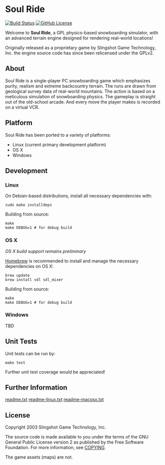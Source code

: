 # Soul Ride #

[![Build Status](https://travis-ci.org/Echelon9/soulride.svg?branch=master)](https://travis-ci.org/Echelon9/soulride)
[![GitHub License](https://img.shields.io/badge/license-GPLv2-blue.svg)](https://raw.githubusercontent.com/Echelon9/soulride/master/COPYING)

Welcome to **Soul Ride**, a GPL physics-based snowboarding simulator, with an
advanced terrain engine designed for rendering real-world locations!

Originally released as a proprietary game by Slingshot Game Technology, Inc.
the engine source code has since been relicensed under the GPLv2.

## About ##

Soul Ride is a single-player PC snowboarding game which emphasizes
purity, realism and extreme backcountry terrain.  The runs are drawn
from geological survey data of real-world mountains.  The action is
based on a meticulous simulation of snowboarding physics.  The
gameplay is straight out of the old-school arcade.  And every move
the player makes is recorded on a virtual VCR.

## Platform ##

Soul Ride has been ported to a variety of platforms:

  * Linux (current primary development platform)
  * OS X
  * Windows

## Development ##

### Linux ###

On Debian-based distributions, install all necessary dependencies with:
```
sudo make installdeps
```
Building from source:
```
make
make DEBUG=1 # for debug build
```

### OS X ###

*OS X build support remains preliminary*

[Homebrew](http://brew.sh/) is recommended to install and manage the necessary
dependencies on OS X:
```
brew update
brew install sdl sdl_mixer
```
Building from source:
```
make
make DEBUG=1 # for debug build
```

### Windows ###

TBD

## Unit Tests ##

Unit tests can be run by:
```
make test
```
Further unit test coverage would be appreciated!

## Further Information ##

[readme.txt](readme.txt)
[readme-linux.txt](readme-linux.txt)
[readme-macosx.txt](readme-macosx.txt)

## License ##

Copyright 2003 Slingshot Game Technology, Inc.

The source code is made available to you under the terms of the GNU General
Public License version 2 as published by the Free Software Foundation. For more
information, see [COPYING](COPYING).

The game assets (maps) are not.
